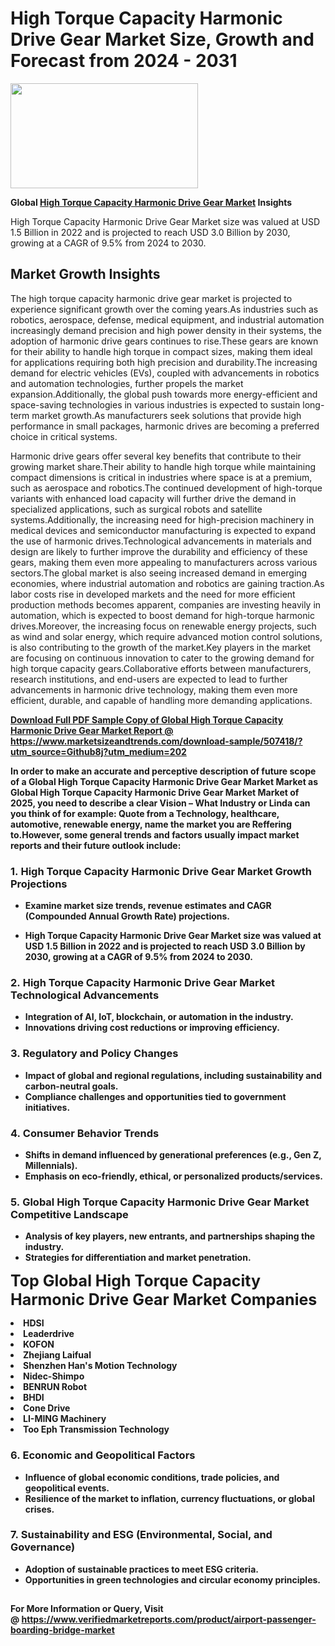 <H1>High Torque Capacity Harmonic Drive Gear Market Size, Growth and Forecast from 2024 - 2031</H1><img class="aligncenter size-medium wp-image-584254" src="https://thirdeyenews.in/wp-content/uploads/2024/09/Global-Market-Research-300x168.jpeg" alt="" width="300" height="168" /><p><strong>Global&nbsp;<a href="https://www.marketsizeandtrends.com/download-sample/507418/?utm_source=Github8j?utm_medium=202">High Torque Capacity Harmonic Drive Gear Market</a> Insights</strong></p><p>High Torque Capacity Harmonic Drive Gear Market size was valued at USD 1.5 Billion in 2022 and is projected to reach USD 3.0 Billion by 2030, growing at a CAGR of 9.5% from 2024 to 2030.</p><p><h2>Market Growth Insights</h2> <p>The high torque capacity harmonic drive gear market is projected to experience significant growth over the coming years.As industries such as robotics, aerospace, defense, medical equipment, and industrial automation increasingly demand precision and high power density in their systems, the adoption of harmonic drive gears continues to rise.These gears are known for their ability to handle high torque in compact sizes, making them ideal for applications requiring both high precision and durability.The increasing demand for electric vehicles (EVs), coupled with advancements in robotics and automation technologies, further propels the market expansion.Additionally, the global push towards more energy-efficient and space-saving technologies in various industries is expected to sustain long-term market growth.As manufacturers seek solutions that provide high performance in small packages, harmonic drives are becoming a preferred choice in critical systems.</p> <p><strong><a href="#"></a></strong></p> <p>Harmonic drive gears offer several key benefits that contribute to their growing market share.Their ability to handle high torque while maintaining compact dimensions is critical in industries where space is at a premium, such as aerospace and robotics.The continued development of high-torque variants with enhanced load capacity will further drive the demand in specialized applications, such as surgical robots and satellite systems.Additionally, the increasing need for high-precision machinery in medical devices and semiconductor manufacturing is expected to expand the use of harmonic drives.Technological advancements in materials and design are likely to further improve the durability and efficiency of these gears, making them even more appealing to manufacturers across various sectors.The global market is also seeing increased demand in emerging economies, where industrial automation and robotics are gaining traction.As labor costs rise in developed markets and the need for more efficient production methods becomes apparent, companies are investing heavily in automation, which is expected to boost demand for high-torque harmonic drives.Moreover, the increasing focus on renewable energy projects, such as wind and solar energy, which require advanced motion control solutions, is also contributing to the growth of the market.Key players in the market are focusing on continuous innovation to cater to the growing demand for high torque capacity gears.Collaborative efforts between manufacturers, research institutions, and end-users are expected to lead to further advancements in harmonic drive technology, making them even more efficient, durable, and capable of handling more demanding applications.</p> <p><strong><a href="#"></p><p><span class=""><strong>Download Full PDF Sample Copy of Global High Torque Capacity Harmonic Drive Gear Market Report</strong> @ <a href="https://www.marketsizeandtrends.com/download-sample/507418/?utm_source=Github8j?utm_medium=202" target="_blank">https://www.marketsizeandtrends.com/download-sample/507418/?utm_source=Github8j?utm_medium=202</a></span></p><p>In order to make an accurate and perceptive description of future scope of a Global&nbsp;High Torque Capacity Harmonic Drive Gear Market Market as Global&nbsp;High Torque Capacity Harmonic Drive Gear Market Market of 2025, you need to describe a clear Vision &ndash; What Industry or Linda can you think of for example: Quote from a Technology, healthcare, automotive, renewable energy, name the market you are Reffering to.However, some general trends and factors usually impact market reports and their future outlook include:</p><h3>1.&nbsp;<strong>High Torque Capacity Harmonic Drive Gear Market Growth Projections</strong></h3><ul><li>Examine market size trends, revenue estimates and CAGR (Compounded Annual Growth Rate) projections.</li><li><p>High Torque Capacity Harmonic Drive Gear Market size was valued at USD 1.5 Billion in 2022 and is projected to reach USD 3.0 Billion by 2030, growing at a CAGR of 9.5% from 2024 to 2030.</p></li></ul><h3>2.&nbsp;<strong>High Torque Capacity Harmonic Drive Gear Market Technological Advancements</strong></h3><ul><li>Integration of AI, IoT, blockchain, or automation in the industry.</li><li>Innovations driving cost reductions or improving efficiency.</li></ul><h3>3.&nbsp;<strong>Regulatory and Policy Changes</strong></h3><ul><li>Impact of global and regional regulations, including sustainability and carbon-neutral goals.</li><li>Compliance challenges and opportunities tied to government initiatives.</li></ul><h3>4.&nbsp;<strong>Consumer Behavior Trends</strong></h3><ul><li>Shifts in demand influenced by generational preferences (e.g., Gen Z, Millennials).</li><li>Emphasis on eco-friendly, ethical, or personalized products/services.</li></ul><h3>5.&nbsp;<strong>Global High Torque Capacity Harmonic Drive Gear Market Competitive Landscape</strong></h3><ul><li>Analysis of key players, new entrants, and partnerships shaping the industry.</li><li>Strategies for differentiation and market penetration.</li></ul><p data-pm-slice="1 1 []"><span style="color: inherit; font-family: inherit; font-size: 25px;">Top Global High Torque Capacity Harmonic Drive Gear Market Companies</span></p><div class="" data-test-id=""><p><li>HDSI</li><li> Leaderdrive</li><li> KOFON</li><li> Zhejiang Laifual</li><li> Shenzhen Han's Motion Technology</li><li> Nidec-Shimpo</li><li> BENRUN Robot</li><li> BHDI</li><li> Cone Drive</li><li> LI-MING Machinery</li><li> Too Eph Transmission Technology</li></p></div><h3>6.&nbsp;<strong>Economic and Geopolitical Factors</strong></h3><ul><li>Influence of global economic conditions, trade policies, and geopolitical events.</li><li>Resilience of the market to inflation, currency fluctuations, or global crises.</li></ul><h3>7.&nbsp;<strong>Sustainability and ESG (Environmental, Social, and Governance)</strong></h3><ul><li>Adoption of sustainable practices to meet ESG criteria.</li><li>Opportunities in green technologies and circular economy principles.</li></ul><h2><strong style="font-size: 14px;">For More Information or Query, Visit @&nbsp;</strong><a style="background-color: #ffffff; font-size: 14px;" href="https://www.marketsizeandtrends.com/report/high-torque-capacity-harmonic-drive-gear-market/" target="_blank">https://www.verifiedmarketreports.com/product/airport-passenger-boarding-bridge-market</a></h2>